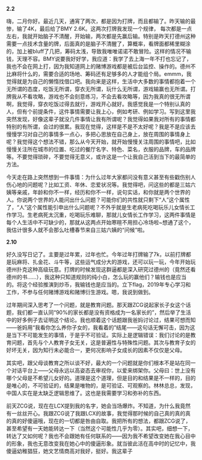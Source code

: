 
**2.2**

嗨，二月你好。最近几天，通宵了两次，都是因为打牌，而且都输了。昨天输的最惨，输了4K，最后给了BMY 2.6K。这两次打牌我发现一个规律， 每次都是一点左右，我就开始脑子不清醒，开始输，两次都是先赢后输。特别是昨天打德州这种需要一点技术含量的牌，后面真的是脑子不清醒了，算概率，看牌面都稀里糊涂的，加上被bluff了几把，筹码太浅，导致我唯唯诺诺不敢冒险。这样的情况不输钱，天理不容。BMY说要我好好学，我应道：我学了去上海一年不打也忘记了，我也不会在网上打，因为我知道网上的赌博游戏都是被后台监控、操作的。德州不比麻将什么的，需要合适的场地、筹码还有足够多的人才能组个局。emmm，我觉得就是为自己的懒惰找借口吧。我向来是这样，生活中大多数的事情都抱着一个无所谓的态度，吃饭无所谓，穿衣无所谓，玩什么无所谓，游戏输赢也无所谓。打牌我从不看攻略，游戏也不会刻意练习，不会去看攻略等，因为我真的很无所谓啊，我觉得，穿衣吃饭过得去就行，游戏开心就好。我感觉我是一个特别认真的人，但有个前提条件，这件事情需要让我上心，例如考研、例如学习。写到这里我突然发现，好像这辈子就没几件事情让我有所谓呢？我觉得如果我对所有的事情都特别的有所谓，会过的很累。我现在觉得，这样是不是不太好呢？我是不是应该去慢慢学习对自己的事情多一点心，多把心思放在自己身上，放在周围的事情身上呢？我觉得这个想法不错，那么从今天开始，就开始慢慢关注周围的事情吧，比如慢慢关注所在城市的位置、吃过的餐厅名字、特色、菜名，衣服的品牌，车的品牌等。不要觉得琐碎，不要觉得无意义，或许这是一个让我自己活到当下的最简单的方法。

今天走在路上突然想到一件事情：为什么过年大家都问没有意义甚至有些戳伤别人伤心地的问题呢？比如工资、年休、恋爱状况等。我觉得吧，问这些的都是三姑六姨等亲戚，年龄和你不一样，经历和你不一样，说句实话，和你就是两个世界的人。你说两个世界的人能问出什么问题？可能你们的共性就只剩下“人”这个属性了，“人”这个属性能引申出什么问题呢？不外乎就是生老病死吃喝玩乐儿女情长工作学习。生老病死太沉重，吃喝玩乐难聊，那就儿女情长工作学习，这两件事情是每个人生活中不可缺少的，那就从这两点开始寒暄不用担心冷场啦~想通了这个，我估计很多人就不会那么吐槽春节来自三姑六姨的“问候”啦。

**2.10**

好久没写日记了。主要是过年累，过年也忙。今年过年打牌输了7k，以前打牌都是玩麻将、扎金花、斗牛等，这些运气成分大的游戏，还可以玩一玩，今年开始玩德州扑克这种高级玩意。打牌的时候发现这群逼都是深入研究过德州的（竟然还看德州的书……），我这种只知道规则的纯小白，怎么玩的赢他们？输钱也是应当的。将这个经验推演到炒币，我输钱也是应当的。立下flag，2019年专心学习和工作，不参与任何赌博游戏和赌博衍生游戏。嗯，我说到做到。

过年期间深入思考了一个问题，就是教育问题。那天跟ZCG说起家长子女这个话题，我们都一直认同“90%的家长都是没有资格成为一名家长的”，然后举了生活中的好多例子去证明这个结论。我也顺着这个话题跟我爸妈讨论过，结果可想而知——爸妈用“我看你怎么养你子女的，我看着的”结尾——这句话无懈可击，因为这是当下不可能发生的事情，于是乎不可验证。实际上是逻辑错误：我们讨论的是教育问题，首先与个人教育子女无关，这是普遍性与特殊性问题。其次与教育子女的好坏无关，因为知行未必能合一，更何况影响子女成长的因素不仅仅是父母。

其实吧，跟父母谈教育之所以谈不好，最大的一个问题就是你们根本不是站在同一个对话平台上——父母永远以高姿态去审视你，以爱来绑架你。父母曰：世上没有哪个父母是不希望儿女好的。道理是这个道理，但是目的和结果是不一样的，目的是唯心的，不可验证的，结果是唯物的，是可验证、可观察的。林林总总，发现，中国人实在是太缺乏逻辑思维了。这也是我需要学习和弥补的东西。

前天ZCG说，现在在LCX提到我的名字，她会当场爆炸。不知道，为什么我竟然有一丝丝开心。我跟ZCG说了我跟LCX的故事，我觉得那时候的自己真的真的真的真的好傻逼哦，现在的一切都是咎由自取。我把所有的想法，都跟ZCG说了，甚至希望有一天她能转达一下（当然这个可能性几乎为零）。其实吧，细想一下，转达了又如何呢？我也不会跟她有任何联系的——因为我不希望改变她在我心目中的形象，我也无意改变我在她心中的傻逼形象。就当彼此活在高中时的记忆中，我傻逼幼稚猖狂，她文艺情商高对我好，挺好。我这辈子
<!--stackedit_data:
eyJoaXN0b3J5IjpbMTcyODQzNDQwNiwtMjAyOTUzMjA4Nl19
-->